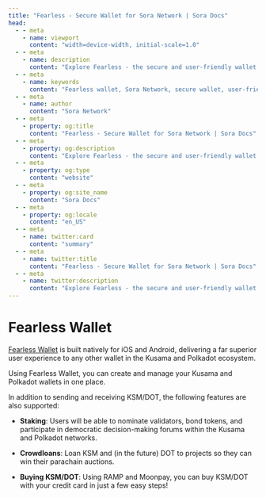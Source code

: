 ```yaml
---
title: "Fearless - Secure Wallet for Sora Network | Sora Docs"
head:
  - - meta
    - name: viewport
      content: "width=device-width, initial-scale=1.0"
  - - meta
    - name: description
      content: "Explore Fearless - the secure and user-friendly wallet for the Sora Network. Discover the features, functionality, and benefits of Fearless, including easy account management, secure storage of digital assets, and seamless interaction with the Sora ecosystem."
  - - meta
    - name: keywords
      content: "Fearless wallet, Sora Network, secure wallet, user-friendly wallet, account management, digital asset storage"
  - - meta
    - name: author
      content: "Sora Network"
  - - meta
    - property: og:title
      content: "Fearless - Secure Wallet for Sora Network | Sora Docs"
  - - meta
    - property: og:description
      content: "Explore Fearless - the secure and user-friendly wallet for the Sora Network. Discover the features, functionality, and benefits of Fearless, including easy account management, secure storage of digital assets, and seamless interaction with the Sora ecosystem."
  - - meta
    - property: og:type
      content: "website"
  - - meta
    - property: og:site_name
      content: "Sora Docs"
  - - meta
    - property: og:locale
      content: "en_US"
  - - meta
    - name: twitter:card
      content: "summary"
  - - meta
    - name: twitter:title
      content: "Fearless - Secure Wallet for Sora Network | Sora Docs"
  - - meta
    - name: twitter:description
      content: "Explore Fearless - the secure and user-friendly wallet for the Sora Network. Discover the features, functionality, and benefits of Fearless, including easy account management, secure storage of digital assets, and seamless interaction with the Sora ecosystem."
---
```


# Fearless Wallet

[Fearless Wallet](https://fearlesswallet.io) is built natively for iOS and Android, delivering a far superior user experience to any other wallet in the Kusama and Polkadot ecosystem.

Using Fearless Wallet, you can create and manage your Kusama and Polkadot wallets in one place.

In addition to sending and receiving KSM/DOT, the following features are also supported:

- **Staking**: Users will be able to nominate validators, bond tokens, and participate in democratic decision-making forums within the Kusama and Polkadot networks.

- **Crowdloans**: Loan KSM and (in the future) DOT to projects so they can win their parachain auctions.

- **Buying KSM/DOT**: Using RAMP and Moonpay, you can buy KSM/DOT with your credit card in just a few easy steps!
